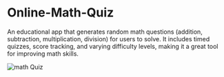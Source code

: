# Online-Math-Quiz
An educational app that generates random math questions (addition, subtraction, multiplication, division) for users to solve. It includes timed quizzes, score tracking, and varying difficulty levels, making it a great tool for improving math skills.


![math Quiz](https://github.com/user-attachments/assets/0cd9fd17-8c6a-49ce-975a-749fd6fdbb23)
